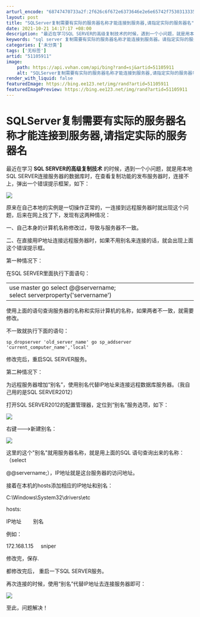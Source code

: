 ```yaml
---
arturl_encode: "68747470733a2f:2f626c6f672e6373646e2e6e65742f75303133353937383838:2f61727469636c652f64657461696c732f3531313035393131"
layout: post
title: "SQLServer复制需要有实际的服务器名称才能连接到服务器,请指定实际的服务器名"
date: 2021-10-21 14:17:17 +08:00
description: "最近在学习SQL SERVER的高级复制技术的时候，遇到一个小问题，就是用本"
keywords: "sql server 复制需要有实际的服务器名称才能连接到服务器。请指定实际的服务器名"
categories: ['未分类']
tags: ['无标签']
artid: "51105911"
image:
    path: https://api.vvhan.com/api/bing?rand=sj&artid=51105911
    alt: "SQLServer复制需要有实际的服务器名称才能连接到服务器,请指定实际的服务器名"
render_with_liquid: false
featuredImage: https://bing.ee123.net/img/rand?artid=51105911
featuredImagePreview: https://bing.ee123.net/img/rand?artid=51105911
---
```


# SQLServer复制需要有实际的服务器名称才能连接到服务器,请指定实际的服务器名

最近在学习
**SQL SERVER的高级复制技术**
的时候，遇到一个小问题，就是用本地SQL SERVER连接服务器的数据库时，在查看复制功能的发布服务器时，连接不上，弹出一个错误提示框架，如下：
  
![](http://blog.itpub.net/attachment/201406/12/29151695_1402544566aDtA.png)
  
原来在自己本地的实例是一切操作正常的，一连接到远程服务器时就出现这个问题，后来在网上找了下，发现有这两种情况：
  
一、自己本身的计算机名称修改过，导致与服务器不一致。
  
二、在直接用IP地址连接远程服务器时，如果不用别名来连接的话，就会出现上面这个错误提示框。
  
  
第一种情况下：
  
在SQL SERVER里面执行下面语句：

|  |
| --- |
| use master  go  select @@servername;  select serverproperty('servername') |

使用上面的语句查询服务器的名称和实际计算机的名称，如果两者不一致，就需要修改。
  
不一致就执行下面的语句：
  

```
sp_dropserver 'old_server_name' go sp_addserver 'current_computer_name','local'
```

修改完后，重启SQL SERVER服务。
  
  
第二种情况下：
  
为远程服务器增加“别名”，使用别名代替IP地址来连接远程数据库服务器。（我自己用的是SQL SERVER2012）
  
打开SQL SERVER2012的配置管理器，定位到“别名”服务选项，如下：
  
![](http://blog.itpub.net/attachment/201406/12/29151695_1402545250ziwJ.png)
  
  
右键--->新建别名：
  
![](http://blog.itpub.net/attachment/201406/12/29151695_140254535745x9.png)
  
这里的这个"别名"就用服务器名称，就是用上面的SQL 语句查询出来的名称：（select

@@servername;），IP地址就是这台服务器的访问地址。
  
  
  
接着在本机的hosts添加相应的IP地址和别名：
  
C:\Windows\System32\drivers\etc
  
  
hosts:
  
  
IP地址        别名
  
  
例如：
  
  
172.168.1.15     sniper
  
  
修改完，保存.
  
  
  
都修改完后，
重启一下SQL SERVER服务。
  
  
再次连接的时候，使用“别名”代替IP地址去连接服务器即可：
  
![](http://blog.itpub.net/attachment/201406/12/29151695_1402545566SSwD.png)
  
  
至此，问题解决！